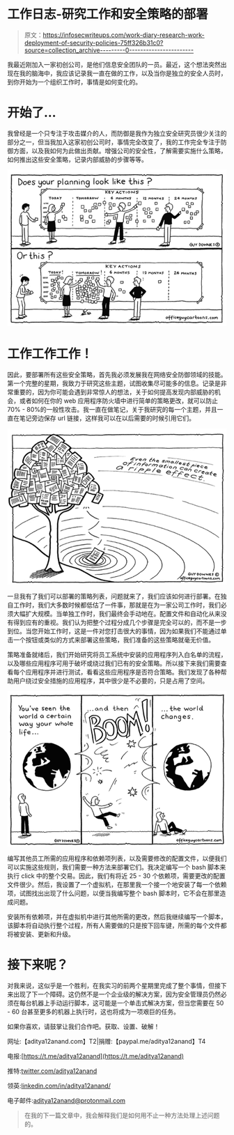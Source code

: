 # 工作日志-研究工作和安全策略的部署

> 原文：<https://infosecwriteups.com/work-diary-research-work-deployment-of-security-policies-75ff326b31c0?source=collection_archive---------0----------------------->

我最近刚加入一家初创公司，是他们信息安全团队的一员。最近，这个想法突然出现在我的脑海中，我应该记录我一直在做的工作，以及当你是独立的安全人员时，到你开始为一个组织工作时，事情是如何变化的。

# 开始了…

我曾经是一个只专注于攻击媒介的人，而防御是我作为独立安全研究员很少关注的部分之一，但当我加入这家初创公司时，事情完全改变了，我的工作完全专注于防御方面，以及我如何为此做出贡献。增强公司的安全性，了解需要实施什么策略，如何推出这些安全策略，记录内部威胁的步骤等等。

![](img/1efa2dd81ac88701419cf3c8d08ce2ad.png)

# 工作工作工作！

因此，要部署所有这些安全策略，首先我必须发展我在网络安全防御领域的技能。第一个完整的星期，我致力于研究这些主题，试图收集尽可能多的信息。记录是非常重要的，因为你可能会遇到非常惊人的想法，关于如何提高发现内部威胁的机会，或者如何在你的 web 应用程序防火墙中进行简单的策略更改，就可以防止 70% - 80%的一般性攻击。我一直在做笔记，关于我研究的每一个主题，并且一直在笔记旁边保存 url 链接，这样我可以在以后需要的时候引用它们。

![](img/2aab064985900b88ea7f1cc908867291.png)

一旦我有了我们可以部署的策略列表，问题就来了，我们应该如何进行部署。在独自工作时，我们大多数时候都低估了一件事，那就是在为一家公司工作时，我们必须大幅扩大规模。当单独工作时，我们最终会手动地在。配置文件和自动化从来没有得到应有的重视。我们认为把整个过程分成几个步骤是完全可以的，而不是一步到位。当您开始工作时，这是一件对您打击很大的事情，因为如果我们不能通过单击一个按钮或类似的方式来部署这些策略，我们准备的这些策略就毫无价值。

策略准备就绪后，我们开始研究将员工系统中安装的应用程序列入白名单的流程，以及哪些应用程序可用于破坏或绕过我们已有的安全策略。所以接下来我们需要查看每个应用程序并进行测试，看看这些应用程序是否符合策略。我们发现了各种帮助用户绕过安全措施的应用程序，其中很少是不必要的，只是占用了空间。

![](img/99b5c3e94df127dddc653e8f0208c085.png)

编写其他员工所需的应用程序和依赖项列表，以及需要修改的配置文件，以便我们可以实施这些规则，我们需要一种方法来部署它们。我决定编写一个 bash 脚本来执行 click 中的整个交易。因此，我们有将近 25 - 30 个依赖项，需要更改的配置文件很少。然后，我设置了一个虚拟机，在那里我一个接一个地安装了每一个依赖项，试图找出出现了什么问题，以便当我编写整个 bash 脚本时，它不会在那里造成问题。

安装所有依赖项，并在虚拟机中进行其他所需的更改，然后我继续编写一个脚本，该脚本将自动执行整个过程，所有人需要做的只是按下回车键，所需的每个文件都将被安装、更新和升级。

# 接下来呢？

对我来说，这似乎是一个胜利，在我实习的前两个星期里完成了整个事情，但接下来出现了下一个障碍。这仍然不是一个企业级的解决方案，因为安全管理员仍然必须在每台机器上手动运行脚本，这可能是一个单击式解决方案，但当您需要在 50 - 60 台甚至更多的机器上执行时，这也将成为一项艰巨的任务。

如果你喜欢，请鼓掌让我们合作吧。获取、设置、破解！

网址:【aditya12anand.com】T2|捐赠:【paypal.me/aditya12anand】T4

电报:[https://t.me/aditya12anand](https://t.me/aditya12anand)

推特:[twitter.com/aditya12anand](https://twitter.com/aditya12anand?source=post_page---------------------------)

领英:[linkedin.com/in/aditya12anand/](https://www.linkedin.com/in/aditya12anand/?source=post_page---------------------------)

电子邮件:aditya12anand@protonmail.com

> 在我的下一篇文章中，我会解释我们是如何用不止一种方法处理上述问题的。